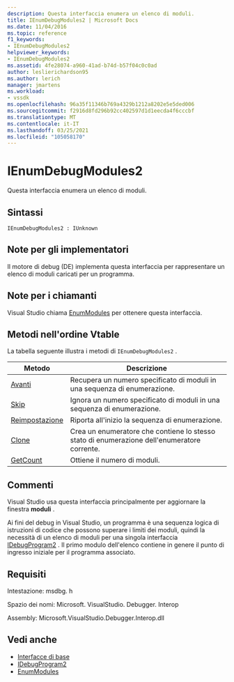 ```yaml
---
description: Questa interfaccia enumera un elenco di moduli.
title: IEnumDebugModules2 | Microsoft Docs
ms.date: 11/04/2016
ms.topic: reference
f1_keywords:
- IEnumDebugModules2
helpviewer_keywords:
- IEnumDebugModules2
ms.assetid: 4fe28074-a960-41ad-b74d-b57f04c0c0ad
author: leslierichardson95
ms.author: lerich
manager: jmartens
ms.workload:
- vssdk
ms.openlocfilehash: 96a35f11346b769a4329b1212a8202e5e5ded006
ms.sourcegitcommit: f2916d8fd296b92cc402597d1d1eecda4f6cccbf
ms.translationtype: MT
ms.contentlocale: it-IT
ms.lasthandoff: 03/25/2021
ms.locfileid: "105058170"
---
```

# <a name="ienumdebugmodules2"></a>IEnumDebugModules2
Questa interfaccia enumera un elenco di moduli.

## <a name="syntax"></a>Sintassi

```
IEnumDebugModules2 : IUnknown
```

## <a name="notes-for-implementers"></a>Note per gli implementatori
 Il motore di debug (DE) implementa questa interfaccia per rappresentare un elenco di moduli caricati per un programma.

## <a name="notes-for-callers"></a>Note per i chiamanti
 Visual Studio chiama [EnumModules](../../../extensibility/debugger/reference/idebugprogram2-enummodules.md) per ottenere questa interfaccia.

## <a name="methods-in-vtable-order"></a>Metodi nell'ordine Vtable
 La tabella seguente illustra i metodi di `IEnumDebugModules2` .

|Metodo|Descrizione|
|------------|-----------------|
|[Avanti](../../../extensibility/debugger/reference/ienumdebugmodules2-next.md)|Recupera un numero specificato di moduli in una sequenza di enumerazione.|
|[Skip](../../../extensibility/debugger/reference/ienumdebugmodules2-skip.md)|Ignora un numero specificato di moduli in una sequenza di enumerazione.|
|[Reimpostazione](../../../extensibility/debugger/reference/ienumdebugmodules2-reset.md)|Riporta all'inizio la sequenza di enumerazione.|
|[Clone](../../../extensibility/debugger/reference/ienumdebugmodules2-clone.md)|Crea un enumeratore che contiene lo stesso stato di enumerazione dell'enumeratore corrente.|
|[GetCount](../../../extensibility/debugger/reference/ienumdebugmodules2-getcount.md)|Ottiene il numero di moduli.|

## <a name="remarks"></a>Commenti
 Visual Studio usa questa interfaccia principalmente per aggiornare la finestra **moduli** .

 Ai fini del debug in Visual Studio, un programma è una sequenza logica di istruzioni di codice che possono superare i limiti dei moduli, quindi la necessità di un elenco di moduli per una singola interfaccia [IDebugProgram2](../../../extensibility/debugger/reference/idebugprogram2.md) . Il primo modulo dell'elenco contiene in genere il punto di ingresso iniziale per il programma associato.

## <a name="requirements"></a>Requisiti
 Intestazione: msdbg. h

 Spazio dei nomi: Microsoft. VisualStudio. Debugger. Interop

 Assembly: Microsoft.VisualStudio.Debugger.Interop.dll

## <a name="see-also"></a>Vedi anche
- [Interfacce di base](../../../extensibility/debugger/reference/core-interfaces.md)
- [IDebugProgram2](../../../extensibility/debugger/reference/idebugprogram2.md)
- [EnumModules](../../../extensibility/debugger/reference/idebugprogram2-enummodules.md)
